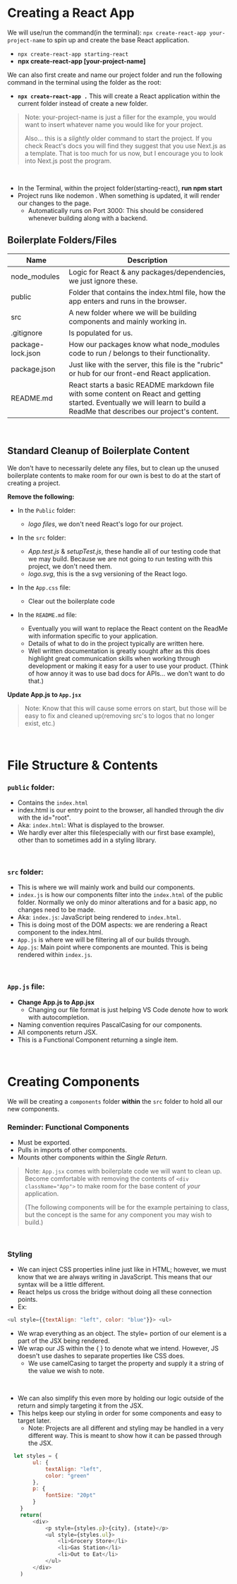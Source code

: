 # Creating a React App

We will use/run the command(in the terminal):
    ``npx create-react-app your-project-name``
to spin up and create the base React application.

- `npx create-react-app starting-react`
- **npx create-react-app [your-project-name]**

We can also first create and name our project folder and run the following command in the terminal using the folder as the root:
- **`npx create-react-app .`**
This will create a React application within the current folder instead of create a new folder.

> Note: your-project-name is just a filler for the example, you would want to insert whatever name you would like for your project.
> 
> Also... this is a *slightly* older command to start the project. If you check React's docs you will find they suggest that you use Next.js as a template. That is too much for us now, but I encourage you to look into Next.js post the program.
<br>

- In the Terminal, within the project folder(starting-react), **run npm start**
- Project runs like nodemon . When something is updated, it will render our changes to the page.
    - Automatically runs on Port 3000: This should be considered whenever building along with a backend.

## Boilerplate Folders/Files

| Name | Description |
| ----------- | ----------- |
| node_modules | Logic for React & any packages/dependencies, we just ignore these. |
| public | Folder that contains the index.html file, how the app enters and runs in the browser. |
| src | A new folder where we will be building components and mainly working in. |
| .gitignore | Is populated for us. |
| package-lock.json | How our packages know what node_modules code to run / belongs to their functionality. |
| package.json | Just like with the server, this file is the "rubric" or hub for our front-end React application. |
| README.md | React starts a basic README markdown file with some content on React and getting started. Eventually we will learn to build a ReadMe that describes our project's content. |

<br>

## Standard Cleanup of Boilerplate Content
We don't have to necessarily delete any files, but to clean up the unused boilerplate contents to make room for our own is best to do at the start of creating a project.

**Remove the following:**
- In the `Public` folder:
    - _logo files_, we don't need React's logo for our project. 

- In the `src` folder:
    - _App.test.js_ & _setupTest.js_, these handle all of our testing code that we may build. Because we are not going to run testing with this project, we don't need them.
    - _logo.svg_, this is the a svg versioning of the React logo. 

- In the `App.css` file:
    - Clear out the boilerplate code

- In the `README.md` file:
    - Eventually you will want to replace the React content on the ReadMe with information specific to your application.
    - Details of what to do in the project typically are written here.
    - Well written documentation is greatly sought after as this does highlight great communication skills when working through development or making it easy for a user to use your product. (Think of how annoy it was to use bad docs for APIs... we don't want to do that.)


**Update App.js to `App.jsx`**

> Note: Know that this will cause some errors on start, but those will be easy to fix and cleaned up(removing src's to logos that no longer exist, etc.)
<br>

# File Structure & Contents

### ``public`` folder:
- Contains the ``index.html``
- index.html is our entry point to the browser, all handled through the div with the id="root".
- Aka: `index.html`: What is displayed to the browser.
- We hardly ever alter this file(especially with our first base example), other than to sometimes add in a styling library.

<br> 

### ``src`` folder:
- This is where we will mainly work and build our components.
- ``index.js`` is how our components filter into the ``index.html`` of the public folder. Normally we only do minor alterations and for a basic app, no changes need to be made.
- Aka: `index.js`: JavaScript being rendered to `index.html`.
- This is doing most of the DOM aspects: we are rendering a React component to the index.html.
- ``App.js`` is where we will be filtering all of our builds through.
- ``App.js``: Main point where components are mounted. This is being rendered within `index.js`.

<br>

### ``App.js`` file:
- **Change App.js to App.jsx**
    - Changing our file format is just helping VS Code denote how to work with autocompletion.
- Naming convention requires PascalCasing for our components.
- All components return JSX.
- This is a Functional Component returning a single item.

<br>

# Creating Components

We will be creating a ``components`` folder **within** the ``src`` folder to hold all our new components.

### Reminder: Functional Components 
- Must be exported.
- Pulls in imports of other components.
- Mounts other components within the *Single Return*.

> Note: ``App.jsx`` comes with boilerplate code we will want to clean up. Become comfortable with removing the contents of ```<div className="App">``` to make room for the base content of *your* application.
>
>(The following components will be for the example pertaining to class, but the concept is the same for any component you may wish to build.)
<br>


### Styling 
- We can inject CSS properties inline just like in HTML; however, we must know that we are always writing in JavaScript. This means that our syntax will be a little different.
- React helps us cross the bridge without doing all these connection points.
- Ex:

``` js
<ul style={{textAlign: "left", color: "blue"}}> <ul>
```
- We wrap everything as an object. The style= portion of our element is a part of the JSX being rendered. 
- We wrap our JS within the { } to denote what we intend. However, JS doesn't use dashes to separate properties like CSS does.
    - We use camelCasing to target the property and supply it a string of the value we wish to note.

<br>

- We can also simplify this even more by holding our logic outside of the return and simply targeting it from the JSX.
- This helps keep our styling in order for some components and easy to target later.
    - Note: Projects are all different and styling may be handled in a very different way. This is meant to show how it can be passed through the JSX.

``` js
  let styles = {
        ul: {
            textAlign: "left",
            color: "green"
        },
        p: {
            fontSize: "20pt"
        }
    }
    return(
        <div>
            <p style={styles.p}>{city}, {state}</p>
            <ul style={styles.ul}>
                <li>Grocery Store</li>
                <li>Gas Station</li>
                <li>Out to Eat</li>
            </ul>
        </div>
    )
```